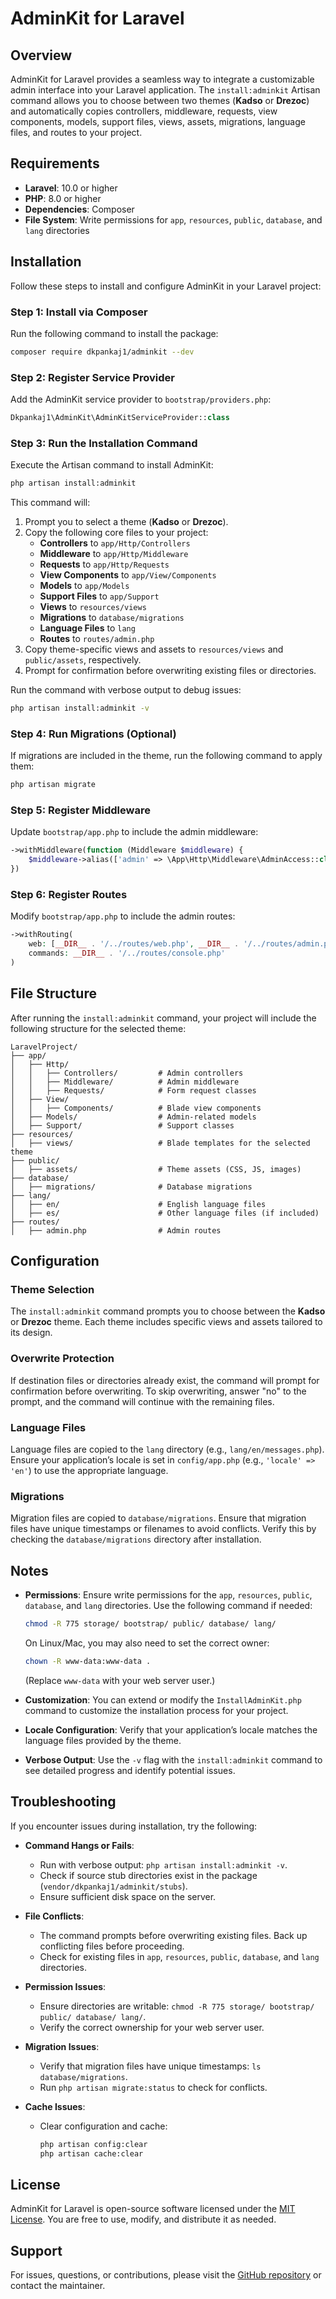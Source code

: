 # AdminKit for Laravel

## Overview

AdminKit for Laravel provides a seamless way to integrate a customizable admin interface into your Laravel application. The `install:adminkit` Artisan command allows you to choose between two themes (**Kadso** or **Drezoc**) and automatically copies controllers, middleware, requests, view components, models, support files, views, assets, migrations, language files, and routes to your project.

## Requirements

- **Laravel**: 10.0 or higher
- **PHP**: 8.0 or higher
- **Dependencies**: Composer
- **File System**: Write permissions for `app`, `resources`, `public`, `database`, and `lang` directories

## Installation

Follow these steps to install and configure AdminKit in your Laravel project:

### Step 1: Install via Composer

Run the following command to install the package:

```bash
composer require dkpankaj1/adminkit --dev
```

### Step 2: Register Service Provider

Add the AdminKit service provider to `bootstrap/providers.php`:

```php
Dkpankaj1\AdminKit\AdminKitServiceProvider::class
```

### Step 3: Run the Installation Command

Execute the Artisan command to install AdminKit:

```bash
php artisan install:adminkit
```

This command will:
1. Prompt you to select a theme (**Kadso** or **Drezoc**).
2. Copy the following core files to your project:
   - **Controllers** to `app/Http/Controllers`
   - **Middleware** to `app/Http/Middleware`
   - **Requests** to `app/Http/Requests`
   - **View Components** to `app/View/Components`
   - **Models** to `app/Models`
   - **Support Files** to `app/Support`
   - **Views** to `resources/views`
   - **Migrations** to `database/migrations`
   - **Language Files** to `lang`
   - **Routes** to `routes/admin.php`
3. Copy theme-specific views and assets to `resources/views` and `public/assets`, respectively.
4. Prompt for confirmation before overwriting existing files or directories.

Run the command with verbose output to debug issues:

```bash
php artisan install:adminkit -v
```

### Step 4: Run Migrations (Optional)

If migrations are included in the theme, run the following command to apply them:

```bash
php artisan migrate
```

### Step 5: Register Middleware

Update `bootstrap/app.php` to include the admin middleware:

```php
->withMiddleware(function (Middleware $middleware) {
    $middleware->alias(['admin' => \App\Http\Middleware\AdminAccess::class]);
})
```

### Step 6: Register Routes

Modify `bootstrap/app.php` to include the admin routes:

```php
->withRouting(
    web: [__DIR__ . '/../routes/web.php', __DIR__ . '/../routes/admin.php'],
    commands: __DIR__ . '/../routes/console.php'
)
```

## File Structure

After running the `install:adminkit` command, your project will include the following structure for the selected theme:

```
LaravelProject/
├── app/
│   ├── Http/
│   │   ├── Controllers/         # Admin controllers
│   │   ├── Middleware/          # Admin middleware
│   │   ├── Requests/            # Form request classes
│   ├── View/
│   │   ├── Components/          # Blade view components
│   ├── Models/                  # Admin-related models
│   ├── Support/                 # Support classes
├── resources/
│   ├── views/                   # Blade templates for the selected theme
├── public/
│   ├── assets/                  # Theme assets (CSS, JS, images)
├── database/
│   ├── migrations/              # Database migrations
├── lang/
│   ├── en/                      # English language files
│   ├── es/                      # Other language files (if included)
├── routes/
│   ├── admin.php                # Admin routes
```

## Configuration

### Theme Selection
The `install:adminkit` command prompts you to choose between the **Kadso** or **Drezoc** theme. Each theme includes specific views and assets tailored to its design.

### Overwrite Protection
If destination files or directories already exist, the command will prompt for confirmation before overwriting. To skip overwriting, answer "no" to the prompt, and the command will continue with the remaining files.

### Language Files
Language files are copied to the `lang` directory (e.g., `lang/en/messages.php`). Ensure your application’s locale is set in `config/app.php` (e.g., `'locale' => 'en'`) to use the appropriate language.

### Migrations
Migration files are copied to `database/migrations`. Ensure that migration files have unique timestamps or filenames to avoid conflicts. Verify this by checking the `database/migrations` directory after installation.

## Notes
- **Permissions**: Ensure write permissions for the `app`, `resources`, `public`, `database`, and `lang` directories. Use the following command if needed:
  ```bash
  chmod -R 775 storage/ bootstrap/ public/ database/ lang/
  ```
  On Linux/Mac, you may also need to set the correct owner:
  ```bash
  chown -R www-data:www-data .
  ```
  (Replace `www-data` with your web server user.)

- **Customization**: You can extend or modify the `InstallAdminKit.php` command to customize the installation process for your project.
- **Locale Configuration**: Verify that your application’s locale matches the language files provided by the theme.
- **Verbose Output**: Use the `-v` flag with the `install:adminkit` command to see detailed progress and identify potential issues.

## Troubleshooting

If you encounter issues during installation, try the following:

- **Command Hangs or Fails**:
  - Run with verbose output: `php artisan install:adminkit -v`.
  - Check if source stub directories exist in the package (`vendor/dkpankaj1/adminkit/stubs`).
  - Ensure sufficient disk space on the server.

- **File Conflicts**:
  - The command prompts before overwriting existing files. Back up conflicting files before proceeding.
  - Check for existing files in `app`, `resources`, `public`, `database`, and `lang` directories.

- **Permission Issues**:
  - Ensure directories are writable: `chmod -R 775 storage/ bootstrap/ public/ database/ lang/`.
  - Verify the correct ownership for your web server user.

- **Migration Issues**:
  - Verify that migration files have unique timestamps: `ls database/migrations`.
  - Run `php artisan migrate:status` to check for conflicts.

- **Cache Issues**:
  - Clear configuration and cache:
    ```bash
    php artisan config:clear
    php artisan cache:clear
    ```

## License

AdminKit for Laravel is open-source software licensed under the [MIT License](https://opensource.org/licenses/MIT). You are free to use, modify, and distribute it as needed.

## Support

For issues, questions, or contributions, please visit the [GitHub repository](https://github.com/dkpankaj1/adminkit) or contact the maintainer.